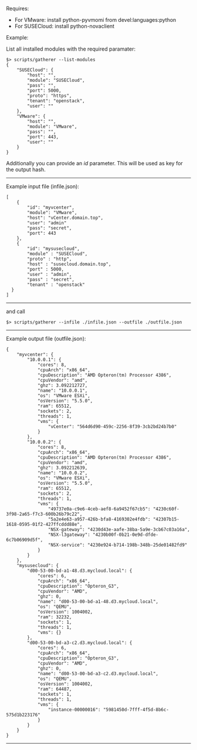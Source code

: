 Requires:

* For VMware: install python-pyvmomi from devel:languages:python
* For SUSECloud: install python-novaclient

Example:

List all installed modules with the required paramater:
```
$> scripts/gatherer --list-modules
{
    "SUSECloud": {
        "host": "",
        "module": "SUSECloud",
        "pass": "",
        "port": 5000,
        "proto": "https",
        "tenant": "openstack",
        "user": ""
    },
    "VMware": {
        "host": "",
        "module": "VMware",
        "pass": "",
        "port": 443,
        "user": ""
    }
}

```

Additionally you can provide an *id* parameter. This will be used as key
for the output hash.

-----------------------------------------

Example input file (infile.json):
```
[
    {
        "id": "myvcenter",
        "module": "VMware",
        "host": "vCenter.domain.top",
        "user": "admin"
        "pass": "secret",
        "port": 443
    },
    {
        "id": "mysusecloud",
        "module" : "SUSECloud",
        "proto" : "http",
        "host" : "susecloud.domain.top",
        "port" : 5000,
        "user" : "admin",
        "pass" : "secret",
        "tenant" : "openstack"
  }
]
```
-----------------------------------------

and call

```
$> scripts/gatherer --infile ./infile.json --outfile ./outfile.json
```

-----------------------------------------

Example output file (outfile.json):
```
{
    "myvcenter": {
        "10.0.0.1": {
            "cores": 8,
            "cpuArch": "x86_64",
            "cpuDescription": "AMD Opteron(tm) Processor 4386",
            "cpuVendor": "amd",
            "ghz": 3.092212727,
            "name": "10.0.0.1",
            "os": "VMware ESXi",
            "osVersion": "5.5.0",
            "ram": 65512,
            "sockets": 2,
            "threads": 1,
            "vms": {
                "vCenter": "564d6d90-459c-2256-8f39-3cb2bd24b7b0"
            }
        },
        "10.0.0.2": {
            "cores": 8,
            "cpuArch": "x86_64",
            "cpuDescription": "AMD Opteron(tm) Processor 4386",
            "cpuVendor": "amd",
            "ghz": 3.092212639,
            "name": "10.0.0.2",
            "os": "VMware ESXi",
            "osVersion": "5.5.0",
            "ram": 65512,
            "sockets": 2,
            "threads": 1,
            "vms": {
                "49737e0a-c9e6-4ceb-aef8-6a9452f67cb5": "4230c60f-3f98-2a65-f7c3-600b26b79c22",
                "5a2e4e63-a957-426b-bfa8-4169302e4fdb": "42307b15-1618-0595-01f2-427ffcddd88e",
                "NSX-gateway": "4230d43e-aafe-38ba-5a9e-3cb67c03a16a",
                "NSX-l3gateway": "4230b00f-0b21-0e9d-dfde-6c7b06909d5f",
                "NSX-service": "4230e924-b714-198b-348b-25de01482fd9"
            }
        }
    },
    "mysusecloud": {
        "d00-53-00-bd-a1-48.d3.mycloud.local": {
            "cores": 6,
            "cpuArch": "x86_64",
            "cpuDescription": "Opteron_G3",
            "cpuVendor": "AMD",
            "ghz": 0,
            "name": "d00-53-00-bd-a1-48.d3.mycloud.local",
            "os": "QEMU",
            "osVersion": 1004002,
            "ram": 32232,
            "sockets": 1,
            "threads": 1,
            "vms": {}
        },
        "d00-53-00-bd-a3-c2.d3.mycloud.local": {
            "cores": 6,
            "cpuArch": "x86_64",
            "cpuDescription": "Opteron_G3",
            "cpuVendor": "AMD",
            "ghz": 0,
            "name": "d00-53-00-bd-a3-c2.d3.mycloud.local",
            "os": "QEMU",
            "osVersion": 1004002,
            "ram": 64487,
            "sockets": 1,
            "threads": 1,
            "vms": {
                "instance-00000016": "5981450d-7fff-4f5d-8b6c-575d1b223176"
            }
        }
    }
}
```
-----------------------------------------
